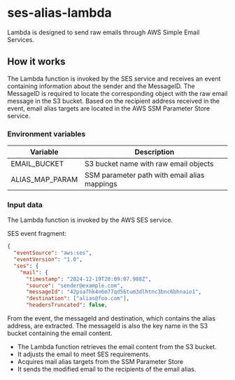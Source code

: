 # ses-alias-lambda

Lambda is designed to send raw emails through AWS Simple Email Services.

## How it works

The Lambda function is invoked by the SES service and receives an event containing information about the sender and the MessageID. The MessageID is required to locate the corresponding object with the raw email message in the S3 bucket. Based on the recipient address received in the event, email alias targets are located in the AWS SSM Parameter Store service.

### Environment variables

| Variable        | Description                                  |
| --------------- | -------------------------------------------- |
| EMAIL_BUCKET    | S3 bucket name with raw email objects        |
| ALIAS_MAP_PARAM | SSM parameter path with email alias mappings |

### Input data

The Lambda function is invoked by the AWS SES service.

SES event fragment:

```json
{
  "eventSource": "aws:ses",
  "eventVersion": "1.0",
  "ses": {
    "mail": {
      "timestamp": "2024-12-19T20:09:07.988Z",
      "source": "sender@example.com",
      "messageId": "42psa7hk4n6m77qd56tum3dlhtnc3bnc6bhnaio1",
      "destination": ["alias@foo.com"],
      "headersTruncated": false,
```

From the event, the messageId and destination, which contains the alias address, are extracted. The messageId is also the key name in the S3 bucket containing the email content.

- The Lambda function retrieves the email content from the S3 bucket.
- It adjusts the email to meet SES requirements.
- Acquires mail alias targets from the SSM Parameter Store
- It sends the modified email to the recipients of the email alias.